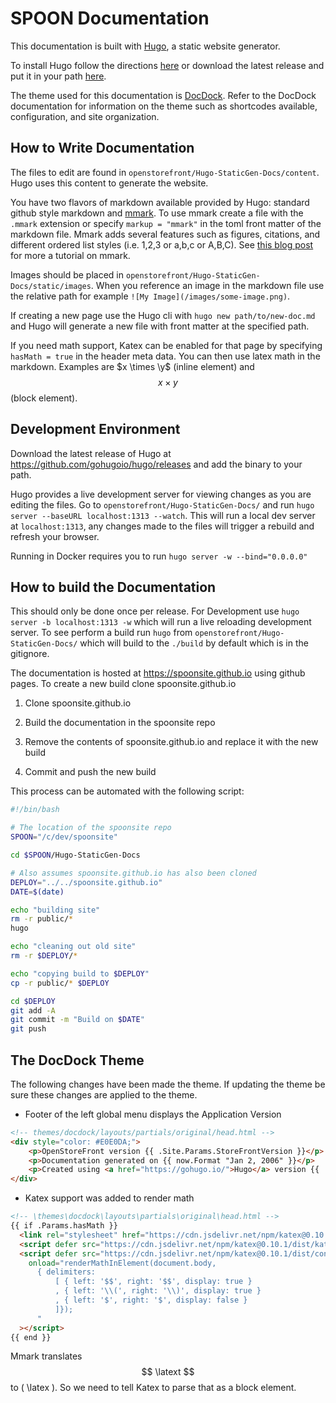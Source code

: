 # SPOON Documentation

This documentation is built with [Hugo](https://gohugo.io), a static website generator.

To install Hugo follow the directions [here](https://gohugo.io/getting-started/installing/) or download the latest release and put it in your path [here](https://github.com/gohugoio/hugo/releases).

The theme used for this documentation is [DocDock](http://docdock.netlify.com). Refer to the DocDock documentation for information on the theme such as shortcodes available, configuration, and site organization.

## How to Write Documentation

The files to edit are found in `openstorefront/Hugo-StaticGen-Docs/content`. Hugo uses this content to generate the website.

You have two flavors of markdown available provided by Hugo: standard github style markdown and [mmark](https://mmark.nl/post/syntax/). To use mmark create a file with the `.mmark` extension or specify `markup = "mmark"` in the toml front matter of the markdown file. Mmark adds several features such as figures, citations, and different ordered list styles (i.e. 1,2,3 or a,b,c or A,B,C). See [this blog post](https://miek.nl/2016/march/05/mmark-syntax-document/) for more a tutorial on mmark.

Images should be placed in `openstorefront/Hugo-StaticGen-Docs/static/images`. When you reference an image in the markdown file use the relative path for example `![My Image](/images/some-image.png)`.

If creating a new page use the Hugo cli with `hugo new path/to/new-doc.md` and Hugo will generate a new file with front matter at the specified path.

If you need math support, Katex can be enabled for that page by specifying `hasMath = true` in the header meta data. You can then use latex math in the markdown. Examples are $x \times \y$ (inline element) and $$x \times y$$ (block element).

## Development Environment

Download the latest release of Hugo at https://github.com/gohugoio/hugo/releases and add the binary to your path.

Hugo provides a live development server for viewing changes as you are editing the files. Go to `openstorefront/Hugo-StaticGen-Docs/` and run `hugo server --baseURL localhost:1313 --watch`. This will run a local dev server at `localhost:1313`, any changes made to the files will trigger a rebuild and refresh your browser.

Running in Docker requires you to run `hugo server -w --bind="0.0.0.0"`

## How to build the Documentation

This should only be done once per release.  For Development use `hugo server -b localhost:1313 -w` which will run a live reloading development server. To see perform a build run `hugo` from `openstorefront/Hugo-StaticGen-Docs/` which will build to the `./build` by default which is in the gitignore.

The documentation is hosted at https://spoonsite.github.io using github pages. To create a new build clone spoonsite.github.io

1. Clone spoonsite.github.io

2. Build the documentation in the spoonsite repo

3. Remove the contents of spoonsite.github.io and replace it with the new build

4. Commit and push the new build

This process can be automated with the following script:

```bash
#!/bin/bash

# The location of the spoonsite repo
SPOON="/c/dev/spoonsite"

cd $SPOON/Hugo-StaticGen-Docs

# Also assumes spoonsite.github.io has also been cloned
DEPLOY="../../spoonsite.github.io"
DATE=$(date)

echo "building site"
rm -r public/*
hugo

echo "cleaning out old site"
rm -r $DEPLOY/*

echo "copying build to $DEPLOY"
cp -r public/* $DEPLOY

cd $DEPLOY
git add -A
git commit -m "Build on $DATE"
git push
```

## The DocDock Theme

The following changes have been made the theme. If updating the theme be sure these changes are applied to the theme.

- Footer of the left global menu displays the Application Version

```html
<!-- themes/docdock/layouts/partials/original/head.html -->
<div style="color: #E0E0DA;">
    <p>OpenStoreFront version {{ .Site.Params.StoreFrontVersion }}</p>
    <p>Documentation generated on {{ now.Format "Jan 2, 2006" }}</p>
    <p>Created using <a href="https://gohugo.io/">Hugo</a> version {{ .Hugo.Version }}</p>
</div>
```

- Katex support was added to render math

```html
<!-- \themes\docdock\layouts\partials\original\head.html -->
{{ if .Params.hasMath }}
  <link rel="stylesheet" href="https://cdn.jsdelivr.net/npm/katex@0.10.1/dist/katex.min.css" integrity="sha384-dbVIfZGuN1Yq7/1Ocstc1lUEm+AT+/rCkibIcC/OmWo5f0EA48Vf8CytHzGrSwbQ" crossorigin="anonymous">
  <script defer src="https://cdn.jsdelivr.net/npm/katex@0.10.1/dist/katex.min.js" integrity="sha384-2BKqo+exmr9su6dir+qCw08N2ZKRucY4PrGQPPWU1A7FtlCGjmEGFqXCv5nyM5Ij" crossorigin="anonymous"></script>
  <script defer src="https://cdn.jsdelivr.net/npm/katex@0.10.1/dist/contrib/auto-render.min.js" integrity="sha384-kWPLUVMOks5AQFrykwIup5lo0m3iMkkHrD0uJ4H5cjeGihAutqP0yW0J6dpFiVkI" crossorigin="anonymous"
    onload="renderMathInElement(document.body,
      { delimiters:
          [ { left: '$$', right: '$$', display: true }
          , { left: '\\(', right: '\\)', display: true }
          , { left: '$', right: '$', display: false }
          ]});
      "
  ></script>
{{ end }}
```

Mmark translates $$ \latext $$ to \( \latex \). So we need to tell Katex to parse that as a block element.
